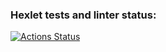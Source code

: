 ### Hexlet tests and linter status:
[![Actions Status](https://github.com/Dekiston/frontend-project-lvl1/workflows/hexlet-check/badge.svg)](https://github.com/Dekiston/frontend-project-lvl1/actions)